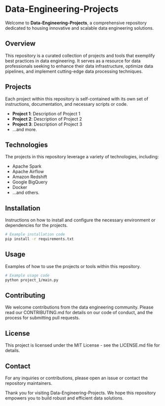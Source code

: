 # Data-Engineering-Projects

Welcome to **Data-Engineering-Projects**, a comprehensive repository dedicated to housing innovative and scalable data engineering solutions.

## Overview

This repository is a curated collection of projects and tools that exemplify best practices in data engineering. It serves as a resource for data professionals seeking to enhance their data infrastructure, optimize data pipelines, and implement cutting-edge data processing techniques.

## Projects

Each project within this repository is self-contained with its own set of instructions, documentation, and necessary scripts or code.

- **Project 1**: Description of Project 1
- **Project 2**: Description of Project 2
- **Project 3**: Description of Project 3
- ...and more.

## Technologies

The projects in this repository leverage a variety of technologies, including:

- Apache Spark
- Apache Airflow
- Amazon Redshift
- Google BigQuery
- Docker
- ...and others.

## Installation

Instructions on how to install and configure the necessary environment or dependencies for the projects.

```bash
# Example installation code
pip install -r requirements.txt
```

## Usage
Examples of how to use the projects or tools within this repository.

```bash
# Example usage code
python project_1/main.py
```

## Contributing
We welcome contributions from the data engineering community. Please read our CONTRIBUTING.md for details on our code of conduct, and the process for submitting pull requests.

## License
This project is licensed under the MIT License - see the LICENSE.md file for details.

## Contact
For any inquiries or contributions, please open an issue or contact the repository maintainers.

Thank you for visiting Data-Engineering-Projects. We hope this repository empowers you to build robust and efficient data solutions.
